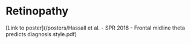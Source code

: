 Retinopathy
===

[Link to poster](/posters/Hassall et al. - SPR 2018 - Frontal midline theta predicts diagnosis style.pdf)
